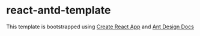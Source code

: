 # react-antd-template

This template is bootstrapped using [Create React App](https://github.com/facebook/create-react-app) and [Ant Design Docs](https://ant.design/docs/react/introduce)
